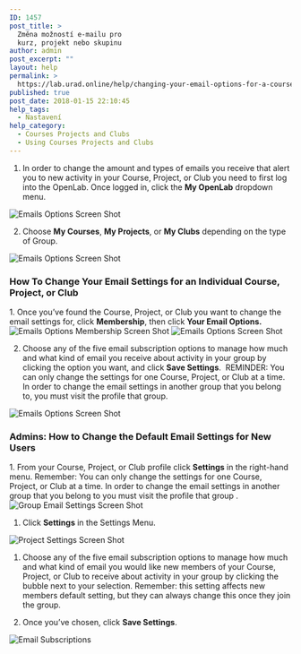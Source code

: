 ```yaml
---
ID: 1457
post_title: >
  Změna možností e-mailu pro
  kurz, projekt nebo skupinu
author: admin
post_excerpt: ""
layout: help
permalink: >
  https://lab.urad.online/help/changing-your-email-options-for-a-course-project-or-club/
published: true
post_date: 2018-01-15 22:10:45
help_tags:
  - Nastavení
help_category:
  - Courses Projects and Clubs
  - Using Courses Projects and Clubs
---
```

1. In order to change the amount and types of emails you receive that alert you to new activity in your Course, Project, or Club you need to first log into the OpenLab. Once logged in, click the <strong>My OpenLab</strong> dropdown menu.

<img class="alignnone wp-image-36525 size-full" src="https://openlab.citytech.cuny.edu/wp-content/uploads/2012/09/Changing_Email_Options_1_v2.png" alt="Emails Options Screen Shot" />

2. Choose <strong>My Courses</strong>, <strong>My Projects</strong>, or <strong>My Clubs</strong> depending on the type of Group.

<img class="alignnone wp-image-36526 size-full" src="https://openlab.citytech.cuny.edu/wp-content/uploads/2012/09/Changing_Email_Options_2_v2.png" alt="Emails Options Screen Shot" />
<h3><strong>How To Change Your Email Settings for an Individual Course, Project, or Club
</strong></h3>
1. Once you’ve found the Course, Project, or Club you want to change the email settings for, click <strong>Membership</strong>, then click <strong>Your Email Options.</strong>

<img class="alignnone wp-image-36534 size-full" src="https://openlab.citytech.cuny.edu/wp-content/uploads/2012/09/Changing_Email_Options_3_v2.png" alt="Emails Options Membership Screen Shot" />

<img class="alignnone wp-image-36540 size-full" src="https://openlab.citytech.cuny.edu/wp-content/uploads/2012/09/Changing_Email_Options_4_v2.png" alt="Emails Options Screen Shot" />

2. Choose any of the five email subscription options to manage how much and what kind of email you receive about activity in your group by clicking the option you want, and click <strong>Save Settings</strong>.  REMINDER: You can only change the settings for one Course, Project, or Club at a time. In order to change the email settings in another group that you belong to, you must visit the profile that group.

<img class="alignnone wp-image-36542 size-full" src="https://openlab.citytech.cuny.edu/wp-content/uploads/2012/09/Changing_Email_Options_5_v2.png" alt="Emails Options Screen Shot" />
<h3><strong>Admins: How to Change the Default Email Settings for New Users</strong></h3>
1. From your Course, Project, or Club profile click <strong>Settings</strong> in the right-hand menu. Remember: You can only change the settings for one Course, Project, or Club at a time. In order to change the email settings in another group that you belong to you must visit the profile that group .

<img class="alignnone wp-image-36543 size-full" src="https://openlab.citytech.cuny.edu/wp-content/uploads/2012/09/Changing_Email_Options_6_v2.png" alt="Group Email Settings Screen Shot" />

1. Click <strong>Settings</strong> in the Settings Menu.

<img class="alignnone wp-image-36544 size-full" src="https://openlab.citytech.cuny.edu/wp-content/uploads/2012/09/Changing_Email_Options_7_v2.png" alt="Project Settings Screen Shot" />

1. Choose any of the five email subscription options to manage how much and what kind of email you would like new members of your Course, Project, or Club to receive about activity in your group by clicking the bubble next to your selection. Remember: this setting affects new members default setting, but they can always change this once they join the group.

2. Once you’ve chosen, click <strong>Save Settings</strong>.

<img class="alignnone wp-image-36551 size-full" src="https://openlab.citytech.cuny.edu/wp-content/uploads/2012/09/Changing_Email_Options_8_v2.png" alt="Email Subscriptions" />
